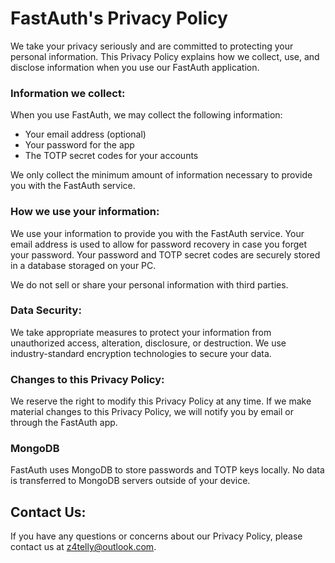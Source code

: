 # FastAuth's Privacy Policy

We take your privacy seriously and are committed to protecting your personal information. This Privacy Policy explains how we collect, use, and disclose information when you use our FastAuth application.

### **Information we collect:**

When you use FastAuth, we may collect the following information:

-   Your email address (optional)
-   Your password for the app
-   The TOTP secret codes for your accounts

We only collect the minimum amount of information necessary to provide you with the FastAuth service.

### **How we use your information:**

We use your information to provide you with the FastAuth service. Your email address is used to allow for password recovery in case you forget your password. Your password and TOTP secret codes are securely stored in a  database storaged on your PC.

We do not sell or share your personal information with third parties.

### **Data Security:**

We take appropriate measures to protect your information from unauthorized access, alteration, disclosure, or destruction. We use industry-standard encryption technologies to secure your data.

### **Changes to this Privacy Policy:**

We reserve the right to modify this Privacy Policy at any time. If we make material changes to this Privacy Policy, we will notify you by email or through the FastAuth app.

### **MongoDB**

FastAuth uses MongoDB to store passwords and TOTP keys locally. No data is transferred to MongoDB servers outside of your device.

## Contact Us:
If you have any questions or concerns about our Privacy Policy, please contact us at [z4telly@outlook.com](mailto:z4telly@outlook.com).
